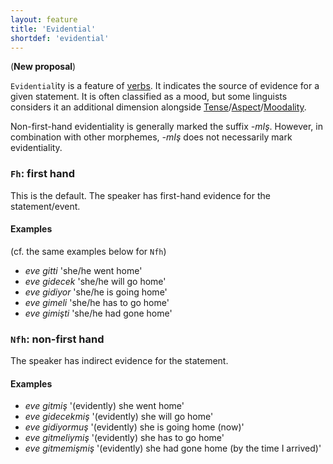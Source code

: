 ```yaml
---
layout: feature
title: 'Evidential'
shortdef: 'evidential'
---
```


(**New proposal**)

`Evidential`ity is a feature of [verbs](tr-pos/VERB).
It indicates the source of evidence for a given statement. 
It is often classified as a mood,
but some linguists considers it an additional dimension alongside [Tense]()/[Aspect]()/[Moodality](Mood).

Non-first-hand evidentiality is generally marked the suffix *-mIş*.
However, in combination with other morphemes,
*-mIş* does not necessarily mark evidentiality.

### `Fh`: first hand

This is the default. 
The speaker has first-hand evidence for the statement/event.

#### Examples
(cf. the same examples below for `Nfh`)

* _eve gitti_ 'she/he went home'
* _eve gidecek_ 'she/he will go home'
* _eve gidiyor_ 'she/he is going home'
* _eve gimeli_ 'she/he has to go home'
* _eve gimişti_ 'she/he had gone home'

### `Nfh`: non-first hand

The speaker has indirect evidence for the statement.

#### Examples

* *eve gitmiş*  '(evidently) she went home'
* *eve gidecekmiş* '(evidently) she will go home'
* *eve gidiyormuş* '(evidently) she is going home (now)'
* *eve gitmeliymiş* '(evidently) she has to go home'
* *eve gitmemişmiş* '(evidently) she had gone home (by the time I arrived)'
